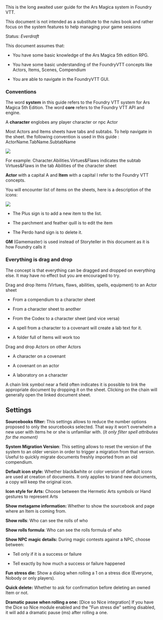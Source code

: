 This is the long awaited user guide for the Ars Magica system in Foundry VTT.

This document is not intended as a substitute to the rules book and rather focus on the system features to help managing your game sessions  

Status: _Everdraft_  
  
  
This document assumes that:

-   You have some basic knowledge of the Ars Magica 5th edition RPG.
    
-   You have some basic understanding of the FoundryVTT concepts like Actors, Items, Scenes, Compendium
    
-   You are able to navigate in the FoundryVTT GUI.
    

### Conventions

The word **system** in this guide refers to the Foundry VTT system for Ars Magica 5th Edition. The word **core** refers to the Foundry VTT API and engine.

A **character** englobes any player character or npc Actor

Most Actors and Items sheets have tabs and subtabs. To help navigate in the sheet. the following convention is used in this guide : ActorName.TabName.SubtabName  

![](systems/arm5e/assets/userguide/CharacterTabs.png)

For example: Character.Abilities.Virtues&Flaws indicates the subtab Virtues&Flaws in the tab Abilities of the character sheet

**Actor** with a capital A and **Item** with a capital I refer to the Foundry VTT concepts.

You will encounter list of items on the sheets, here is a description of the icons:

![](systems/arm5e/assets/userguide/ListIcons.png)

-   The Plus sign is to add a new item to the list.
    
-   The parchment and feather quill is to edit the item
    
-   The Perdo hand sign is to delete it.
    

**GM** (Gamemaster) is used instead of Storyteller in this document as it is how Foundry calls it

### Everything is drag and drop

The concept is that everything can be dragged and dropped on everything else. It may have no effect but you are encouraged to try.

Drag and drop Items (Virtues, flaws, abilities, spells, equipment) to an Actor sheet

-   From a compendium to a character sheet
    
-   From a character sheet to another
    
-   From the Codex to a character sheet (and vice versa)
    
-   A spell from a character to a covenant will create a lab text for it.
    
-   A folder full of Items will work too
    

Drag and drop Actors on other Actors

-   A character on a covenant
    
-   A covenant on an actor
    
-   A laboratory on a character
    

A chain link symbol near a field often indicates it is possible to link the appropriate document by dropping it on the sheet. Clicking on the chain will generally open the linked document sheet.

## Settings

**Sourcebooks filter:** This settings allows to reduce the number options proposed to only the sourcebooks selected. That way it won't overwhelm a new user with items he or she is unfamiliar with. (_It only filter spell attributes for the moment)_

**System Migration Version**: This setting allows to reset the version of the system to an older version in order to trigger a migration from that version. Useful to quickly migrate documents freshly imported from an old compendium.

**Default icon style:** Whether black&white or color version of default icons are used at creation of documents. It only applies to brand new documents, a copy will keep the original icon.

**Icon style for Arts:** Choose between the Hermetic Arts symbols or Hand gestures to represent Arts

**Show metagame information:** Whether to show the sourcebook and page where an Item is coming from.

**Show rolls**: Who can see the rolls of who

**Show rolls formula**: Who can see the rolls formula of who

**Show NPC magic details:** During magic contests against a NPC, choose between:

-   Tell only if it is a success or failure
    
-   Tell exactly by how much a success or failure happened
    

**Fun stress die:** Show a dialog when rolling a 1 on a stress dice (Everyone, Nobody or only players).

**Quick delete:** Whether to ask for confirmation before deleting an owned Item or not.

**Dramatic pause when rolling a one:** [Dice so Nice integration] If you have the Dice so Nice module enabled and the "Fun stress die" setting disabled, it will add a dramatic pause (ms) after rolling a one.